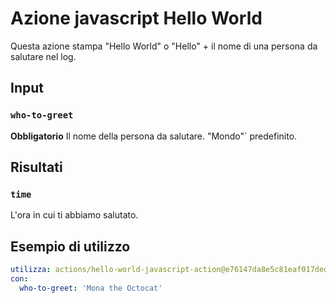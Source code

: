 # Azione javascript Hello World 

Questa azione stampa "Hello World" o "Hello" + il nome di una persona da salutare nel log. 

## Input 

### `who-to-greet` 

**Obbligatorio** Il nome della persona da salutare. "Mondo"` predefinito. 

## Risultati 

### `time` 

L'ora in cui ti abbiamo salutato. 

## Esempio di utilizzo 

```yaml 
utilizza: actions/hello-world-javascript-action@e76147da8e5c81eaf017dede5645551d4b94427b 
con: 
  who-to-greet: 'Mona the Octocat' 
```
